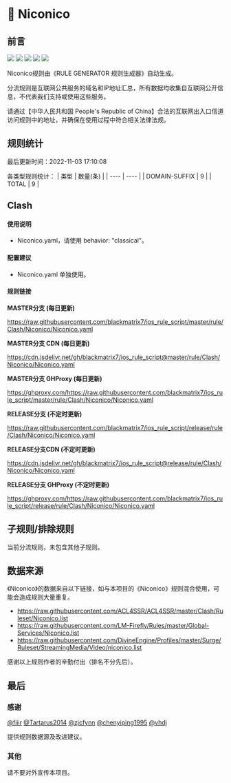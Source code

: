 # 🧸 Niconico

## 前言

![](https://shields.io/badge/-移除重复规则-ff69b4) ![](https://shields.io/badge/-DOMAIN与DOMAIN--SUFFIX合并-green) ![](https://shields.io/badge/-DOMAIN--SUFFIX间合并-critical) ![](https://shields.io/badge/-DOMAIN--SUFFIX与DOMAIN--KEYWORD合并-blue) ![](https://shields.io/badge/-IP--CIDR(6)合并-blueviolet) 

Niconico规则由《RULE GENERATOR 规则生成器》自动生成。

分流规则是互联网公共服务的域名和IP地址汇总，所有数据均收集自互联网公开信息，不代表我们支持或使用这些服务。

请通过【中华人民共和国 People's Republic of China】合法的互联网出入口信道访问规则中的地址，并确保在使用过程中符合相关法律法规。

## 规则统计

最后更新时间：2022-11-03 17:10:08

各类型规则统计：
| 类型 | 数量(条)  | 
| ---- | ----  |
| DOMAIN-SUFFIX | 9  | 
| TOTAL | 9  | 


## Clash 

#### 使用说明
- Niconico.yaml，请使用 behavior: "classical"。

#### 配置建议
- Niconico.yaml 单独使用。

#### 规则链接
**MASTER分支 (每日更新)**

https://raw.githubusercontent.com/blackmatrix7/ios_rule_script/master/rule/Clash/Niconico/Niconico.yaml

**MASTER分支 CDN (每日更新)**

https://cdn.jsdelivr.net/gh/blackmatrix7/ios_rule_script@master/rule/Clash/Niconico/Niconico.yaml

**MASTER分支 GHProxy (每日更新)**

https://ghproxy.com/https://raw.githubusercontent.com/blackmatrix7/ios_rule_script/master/rule/Clash/Niconico/Niconico.yaml

**RELEASE分支 (不定时更新)**

https://raw.githubusercontent.com/blackmatrix7/ios_rule_script/release/rule/Clash/Niconico/Niconico.yaml

**RELEASE分支CDN (不定时更新)**

https://cdn.jsdelivr.net/gh/blackmatrix7/ios_rule_script@release/rule/Clash/Niconico/Niconico.yaml

**RELEASE分支 GHProxy (不定时更新)**

https://ghproxy.com/https://raw.githubusercontent.com/blackmatrix7/ios_rule_script/release/rule/Clash/Niconico/Niconico.yaml

## 子规则/排除规则


当前分流规则，未包含其他子规则。

## 数据来源

《Niconico》的数据来自以下链接，如与本项目的《Niconico》规则混合使用，可能会造成规则大量重复。

- https://raw.githubusercontent.com/ACL4SSR/ACL4SSR/master/Clash/Ruleset/Niconico.list
- https://raw.githubusercontent.com/LM-Firefly/Rules/master/Global-Services/Niconico.list
- https://raw.githubusercontent.com/DivineEngine/Profiles/master/Surge/Ruleset/StreamingMedia/Video/niconico.list


感谢以上规则作者的辛勤付出（排名不分先后）。

## 最后

### 感谢

[@fiiir](https://github.com/fiiir) [@Tartarus2014](https://github.com/Tartarus2014) [@zjcfynn](https://github.com/zjcfynn) [@chenyiping1995](https://github.com/chenyiping1995) [@vhdj](https://github.com/vhdj)

提供规则数据源及改进建议。

### 其他

请不要对外宣传本项目。